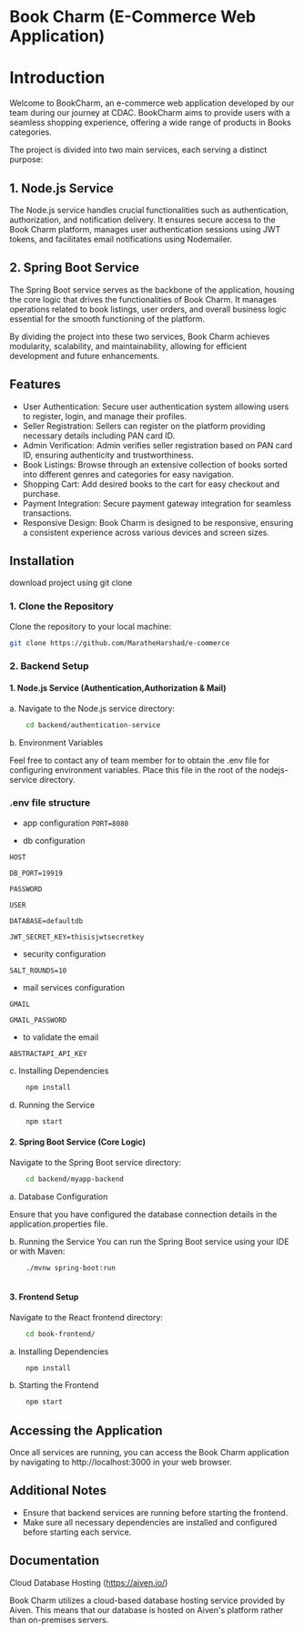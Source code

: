 
# Book Charm (E-Commerce Web Application)

# Introduction
Welcome to BookCharm, an e-commerce web application developed by our team during our journey at CDAC. BookCharm aims to provide users with a seamless shopping experience, offering a wide range of products in Books categories.

The project is divided into two main services, each serving a distinct purpose:

## 1. Node.js Service
The Node.js service handles crucial functionalities such as authentication, authorization, and notification delivery. It ensures secure access to the Book Charm platform, manages user authentication sessions using JWT tokens, and facilitates email notifications using Nodemailer.

## 2. Spring Boot Service
The Spring Boot service serves as the backbone of the application, housing the core logic that drives the functionalities of Book Charm. It manages operations related to book listings, user orders, and overall business logic essential for the smooth functioning of the platform.

By dividing the project into these two services, Book Charm achieves modularity, scalability, and maintainability, allowing for efficient development and future enhancements.





## Features

- User Authentication: Secure user authentication system allowing users to register, login, and manage their profiles.
- Seller Registration: Sellers can register on the platform providing necessary details including PAN card ID.
- Admin Verification: Admin verifies seller registration based on PAN card ID, ensuring authenticity and trustworthiness.
- Book Listings: Browse through an extensive collection of books sorted into different genres and categories for easy navigation.
- Shopping Cart: Add desired books to the cart for easy checkout and purchase.
- Payment Integration: Secure payment gateway integration for seamless transactions.
- Responsive Design: Book Charm is designed to be responsive, ensuring a consistent experience across various devices and screen sizes.


## Installation

download project using git clone

### 1. Clone the Repository
  
Clone the repository to your local machine:
```bash
git clone https://github.com/MaratheHarshad/e-commerce

```
    
### 2. Backend Setup

#### 1. Node.js Service (Authentication,Authorization & Mail)

a. Navigate to the Node.js service directory:

```bash
    cd backend/authentication-service

```
b. Environment Variables

Feel free to contact any of team member for to obtain the .env file for configuring environment variables. Place this file in the root of the nodejs-service directory.


### .env file structure


- app configuration
`PORT=8080`
    

- db configuration

`HOST`

`DB_PORT=19919`

`PASSWORD`

`USER`

`DATABASE=defaultdb`

`JWT_SECRET_KEY=thisisjwtsecretkey`


- security configuration

`SALT_ROUNDS=10`

- mail services configuration

`GMAIL`

`GMAIL_PASSWORD`

- to validate the email

`ABSTRACTAPI_API_KEY`





c. Installing Dependencies

```bash
    npm install

```


d. Running the Service

```bash
    npm start

```



#### 2. Spring Boot Service (Core Logic)
Navigate to the Spring Boot service directory:

```bash
    cd backend/myapp-backend

```

a. Database Configuration

Ensure that you have configured the database connection details in the application.properties file.

b. Running the Service
You can run the Spring Boot service using your IDE or with Maven:

```bash
    ./mvnw spring-boot:run
    
```


#### 3. Frontend Setup
Navigate to the React frontend directory:

```bash
    cd book-frontend/
```

a. Installing Dependencies
```bash
    npm install
```

b. Starting the Frontend
```bash
    npm start
```
## Accessing the Application
Once all services are running, you can access the Book Charm application by navigating to http://localhost:3000 in your web browser.


## Additional Notes
-  Ensure that backend services are running before starting the frontend.
-  Make sure all necessary dependencies are installed and configured before starting each service.


## Documentation

Cloud Database Hosting (https://aiven.io/)

Book Charm utilizes a cloud-based database hosting service provided by Aiven. This means that our database is hosted on Aiven's platform rather than on-premises servers.

